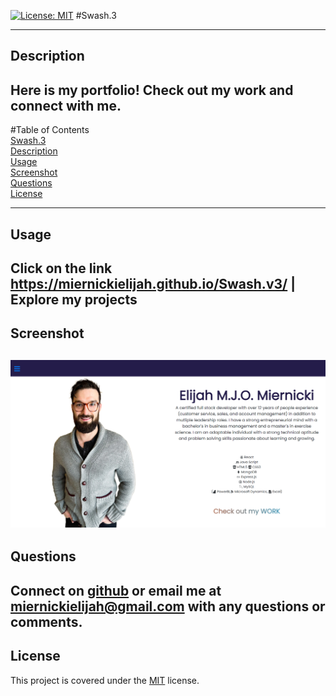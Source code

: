 [![License: MIT](https://img.shields.io/badge/License-MIT-yellow.svg)](https://opensource.org/licenses/MIT)
#Swash.3

---

## Description

## Here is my portfolio! Check out my work and connect with me.

#Table of Contents  
[Swash.3](#Swash.3)  
[Description](#Description)  
[Usage](#Usage)  
[Screenshot](#Screenshot)  
[Questions](#Questions)  
[License](#License)

---

## Usage

## Click on the link https://miernickielijah.github.io/Swash.v3/ | Explore my projects

## Screenshot

## ![Screenshot](public\screenshot.png)

## Questions

## Connect on [github](https://github.com/MiernickiElijah) or email me at miernickielijah@gmail.com with any questions or comments.

## License

This project is covered under the [MIT](https://choosealicense.com/licenses/mit/) license.
